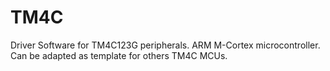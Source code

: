# TM4C
Driver Software for TM4C123G peripherals. ARM M-Cortex microcontroller. Can be adapted as template for others TM4C MCUs.

